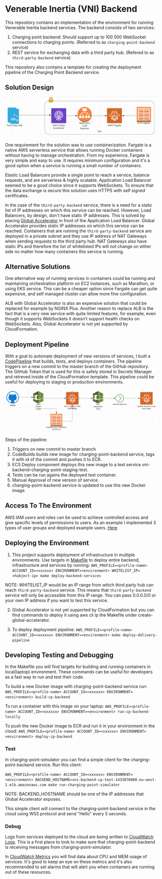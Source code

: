# Venerable Inertia (VNI) Backend

This repository contains an implementation of the environment for running Venerable Inertia backend services.
The backend consists of two services:
1. Charging point backend: Should support up to 100 000 WebSocket connections to charging points. (Referred to as `charging-point-backend` service)
2. REST service for exchanging data with a third party hub. (Refered to as `third-party-backend` service)

This repository also contains a template for creating the deployment pipeline of the Charging Point Backend service.

## Solution Design

![Image description](image.png)

One requirement for the solution was to use containerization. Fargate is a native AWS serverless service that allows running Docker containers without having to manage orchestration. From my experience, Fargate is very simple and easy to use. It requires minimum configuration and it's a good option when a service is running a small number of containers.

Elastic Load Balancers provide a single point to reach a service, balance requests, and are serverless & highly scalable. Application Load Balancer seemed to be a good choice since it supports WebSockets. To ensure that the data exchange is secure this solution uses HTTPS with self signed certificates.

In the case of the `third-party-backend` service, there is a need for a static list of IP addresses on which this service can be reached. However, Load Balancers, by design, don't have static IP addresses. This is solved by placing [Global Accelerator](https://us-west-2.console.aws.amazon.com/ec2/v2/home?region=us-west-2#GlobalAcceleratorDashboard:) in front of the Application Load Balancer. Global Accelerator provides static IP addresses on which this service can be reached. Containers that are running the `third-party-backend` service are deployed in a private subnet and they use IP address of NAT Gateways when sending requests to the third party hub. NAT Gateways also have static IPs and therefore the list of whitelisted IPs will not change on either side no matter how many containers this service is running.

## Alternative Solutions

One alternative way of running services in containers could be running and maintaining orchestration platform on EC2 instances, such as Marathon, or using EKS service. This can be a cheaper option since Fargate can get quite expensive, and self managed cluster can allow more fine configuration.

ALB with Global Accelerator is also an expensive solution that could be replaced for example by NGINX Plus. Another reason to replace ALB is the fact that is a very new service with quite limited features, for example, even though it supports WebSockets it doesn't support health checks on WebSockets. Also, Global Accelerator is not yet supported by CloudFormation.

## Deployment Pipeline

With a goal to automate deployment of new versions of services, I built a [CodePipeline](https://eu-west-1.console.aws.amazon.com/codesuite/codepipeline/pipelines/vni-cpo-deployment-pipeline-staging-Pipeline-1KLDR7N5DBLFJ/view?region=eu-west-1) that builds, tests, and deploys containers. The pipeline triggers on a new commit to the master branch of the GitHub repository. The GitHub Token that is used for this is safely stored in Secrets Manager and retreved inside of the CloudFormation template. This pipeline could be useful for deploying to staging or production environments.

![Image description](image2.png)

Steps of the pipeline:
1. Triggers on new commit to master branch
2. CodeBuilds builds new image for charging-point-backend service, tags it with id of the commit and pushes it to ECR.
3. ECS Deploy component deploys this new image to a test service vni-backend-charging-point-staging-test.
4. Tests can be run agains the deployed test container.
5. Manual Approval of new version of service.
6. charging-point-backend service is updated to use this new Docker image.

## Access To The Environment

AWS IAM users and roles can be used to achieve controlled access and give specific levels of permissions to users.
As an example I implemented 3 types of user groups and deployed example users. [Here](cloudformation/iam.yml)

## Deploying the Environment

1. This project supports deployment of infrastructure in multiple environments.
Use targets in [Makefile](Makefile) to deploy entire backend, infrastructure and services by running:
```AWS_PROFILE=<profile-name> ACCOUNT_ID=<xxxxxx> ENVIRONMENT=<environment> WHITELIST_IP=<hubject-ip> make deploy-backend-services```

NOTE: WHITELIST_IP would be an IP range from which third party hub can reach `third-party-backend` service. This means that `third-party-backend` service will only be accessible from this IP range. You can pass 0.0.0.0/0 or your own IP address if you want to test this service.

2. Global Accelerator is not yet supported by CloudFormation but you can find commands to deploy it using aws cli ip the Makefile under create-global-accelerator.

3. To deploy deployment pipeline:
```AWS_PROFILE=<profile-name> ACCOUNT_ID=<xxxxxx> ENVIRONMENT=<environment> make deploy-delivery-pipeline```


## Developing Testing and Debugging

In the Makefile you will find targets for building and running containers in local(laptop) environment. These commands can be useful for developers as a fast way to run and test their code.

To build a new Docker image with charging-point-backend service run: 
```AWS_PROFILE=<profile-name> ACCOUNT_ID=<xxxxxx> ENVIRONMENT=<environment> build-cp-backend```

To run a container with this image on your laptop:
```AWS_PROFILE=<profile-name> ACCOUNT_ID=<xxxxxx> ENVIRONMENT=<environment> run-cp-backend-locally```

To push the new Docker image to ECR and run it in your environment in the cloud:
```AWS_PROFILE=<profile-name> ACCOUNT_ID=<xxxxxx> ENVIRONMENT=<environment> deploy-cp-backend```

### Test
In charging-point-simulator you can find a simple client for the charging-point-backend service.
Run this client:

```AWS_PROFILE=<profile-name> ACCOUNT_ID=<xxxxxx> ENVIRONMENT=<environment> BACKEND_HOSTNAME=vni-backend-cp-test-1433876008.eu-west-1.elb.amazonaws.com make run-charging-point-simulator```

NOTE: BACKEND_HOSTNAME should be one of the IP addresses that Global Accelerator exposes.

This simple client will connect to the charging-point-backend service in the cloud using WSS protocol and send "Hello" every 5 seconds.

### Debug
Logs from services deployed to the cloud are being written to [CloudWatch Logs](https://eu-west-1.console.aws.amazon.com/cloudwatch/home?region=eu-west-1#logEventViewer:group=/aws/codebuild/vni-backend-staging). This is a first place to look to make sure that charging-point-backend is receiving messages from charging-point-simulator.

In [CloudWatch Metrics](https://eu-west-1.console.aws.amazon.com/cloudwatch/home?region=eu-west-1#metricsV2:graph=~(metrics~(~(~'AWS*2fECS~'MemoryUtilization~'ServiceName~'vni-backend-third-party-staging~'ClusterName~'vni-cpo-staging~(visible~false))~(~'.~'CPUUtilization~'.~'.~'.~'.)~(~'.~'MemoryUtilization~'.~'vni-backend-charging-point-staging~'.~'.~(visible~false))~(~'.~'CPUUtilization~'.~'.~'.~'.))~period~300~stat~'Average~region~'eu-west-1~start~'-PT12H3M~end~'P0D~view~'timeSeries~stacked~false);query=~'*7bAWS*2fECS*2cClusterName*2cServiceName*7d) you will find data about CPU and MEM usage of services. It's good to keep an eye on these metrics and it's also recommended to set alarms that will alert you when containers are running out of these resources.

